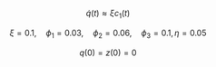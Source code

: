 

$$
\dot{q}(t) \approx \xi c_1(t)
$$


$$
\xi = 0.1, \quad \phi_1 = 0.03, \quad \phi_2 = 0.06, \quad \phi_3 = 0.1, \eta = 0.05
$$


$$
q(0) = z(0) = 0
$$

